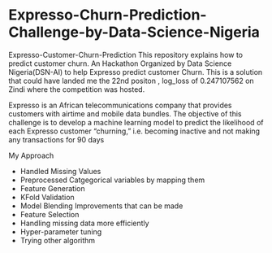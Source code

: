 # Expresso-Churn-Prediction-Challenge-by-Data-Science-Nigeria
Expresso-Customer-Churn-Prediction
This repository explains how to predict customer churn. An Hackathon Organized by Data Science Nigeria(DSN-AI) to help Expresso predict customer Churn. This is a solution that could have landed me the 22nd positon , log_loss of 0.247107562 on Zindi where the competition was hosted. 

Expresso is an African telecommunications company that provides customers with airtime and mobile data bundles. The objective of this challenge is to develop a machine learning model to predict the likelihood of each Expresso customer “churning,” i.e. becoming inactive and not making any transactions for 90 days

My Approach
- Handled Missing Values
- Preprocessed Catgegorical variables by mapping them
- Feature Generation
- KFold Validation
- Model Blending
Improvements that can be made
- Feature Selection
- Handling missing data more efficiently
- Hyper-parameter tuning
- Trying other algorithm
